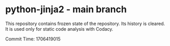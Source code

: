 # python-jinja2 - main branch

This repository contains frozen state of the repository.
Its history is cleared. It is used only for static code
analysis with Codacy.

Commit Time: 1706419015